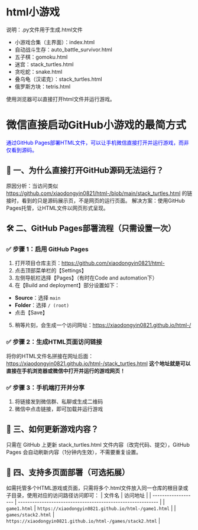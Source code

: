 # html小游戏
说明：.py文件用于生成.html文件
- 小游戏合集（主界面）：index.html
- 自动战斗生存：auto_battle_survivor.html
- 五子棋：gomoku.html
- 迷宫：stack_turtles.html
- 贪吃蛇：snake.html
- 叠乌龟（汉诺克）：stack_turtles.html
- 俄罗斯方块：tetris.html

使用浏览器可以直接打开html文件并运行游戏。

# 微信直接启动GitHub小游戏的最简方式
<font color=blue>通过GitHub Pages部署HTML文件，可以让手机微信直接打开并运行游戏，而非仅看到源码。</font>

## 📌 一、为什么直接打开GitHub源码无法运行？
原因分析：当访问类似 https://github.com/xiaodongyin0821/html-/blob/main/stack_turtles.html 的链接时，看到的只是源码展示页，不是网页的运行页面。
解决方案：使用GitHub Pages托管，让HTML文件以网页形式呈现。

## 🛠️ 二、GitHub Pages部署流程（只需设置一次）

### ✅ 步骤 1：启用 GitHub Pages
1. 打开项目仓库主页：https://github.com/xiaodongyin0821/html-
2. 点击顶部菜单栏的【Settings】
3. 左侧导航栏选择【Pages】（有时在Code and automation下）
4. 在【Build and deployment】部分设置如下：
- **Source**：选择 `main`
- **Folder**：选择 `/ (root)`
- 点击【Save】
5. 稍等片刻，会生成一个访问网址：https://xiaodongyin0821.github.io/html-/
### ✅ 步骤 2：生成HTML页面访问链接
将你的HTML文件名拼接在网址后面：https://xiaodongyin0821.github.io/html-/stack_turtles.html
**这个地址就是可以直接在手机浏览器或微信中打开并运行的游戏网页！**

### ✅ 步骤 3：手机端打开并分享
1. 将链接发到微信群、私聊或生成二维码
2. 微信中点击链接，即可加载并运行游戏

## 🔁 三、如何更新游戏内容？
只需在 GitHub 上更新 stack_turtles.html 文件内容（改完代码、提交），GitHub Pages 会自动刷新内容（1分钟内生效），不需要重复设置。

## 📂 四、支持多页面部署（可选拓展）
如需托管多个HTML游戏或页面，只需将多个.html文件放入同一仓库的根目录或子目录，使用对应的访问路径访问即可：
| 文件名                 | 访问地址                                                        |
| ------------------- | ----------------------------------------------------------- |
| `game1.html`        | `https://xiaodongyin0821.github.io/html-/game1.html`        |
| `games/stack2.html` | `https://xiaodongyin0821.github.io/html-/games/stack2.html` |
